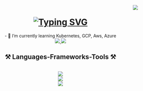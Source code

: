 <img align="right" src="https://visitor-badge.laobi.icu/badge?page_id=SaimouliBandari.SaimouliBandari" />

<h1 align="center">
<a href="https://git.io/typing-svg">
<img src="https://readme-typing-svg.demolab.com?font=SUSE&size=27&pause=1000&color=00C4F7&center=true&vCenter=true&width=600&height=150&lines=Hi+There+%F0%9F%91%8B;I'am+Mouli;A+FullStack+Developer;With+a+strong+command+of+React+Angular+Node.js+and+various+DevOps+tools.+Passionate+about+continuous+learning,+Mouli+embraces+a+hands-on,+trial-and-error+approach+to+mastering+new+technologies,+always+eager+to+expand+their+expertise+and+tackle+new+challenges" alt="Typing SVG" />
</a>
</h1>

<!-- <h3>
   Mouli is a skilled Full Stack Developer with a strong command of React, Angular, Node.js, and various DevOps tools. Passionate about continuous learning, Mouli embraces a hands-on, trial-and-error approach to mastering new technologies, always eager to expand their expertise and tackle new challenges.
</h3> -->
<div align="center">
- 🌱 I’m currently learning Kubernetes, GCP, Aws, Azure
</div>


<div align="center"> 
  <a href="mailto:saimouli.bandari@gmail.com">
    <img src="https://img.shields.io/badge/Gmail-333333?style=for-the-badge&logo=gmail&logoColor=red" />
  </a>
  <a href="https://www.linkedin.com/in/saimouli03" target="_blank">
    <img src="https://img.shields.io/badge/LinkedIn-0077B5?style=for-the-badge&logo=linkedin&logoColor=white" target="_blank" />
  </a>
  <!-- <a href="https://salesp07.github.io" target="_blank">
     <img src="https://img.shields.io/badge/Portfolio-FF5722?style=for-the-badge&logo=todoist&logoColor=white" target="_blank" /> sqlite, safari, google-chrome are other good icon options
  </a> -->
</div>

<h2 align="center">⚒️ Languages-Frameworks-Tools ⚒️</h2>
<br/>
<div align="center">
    <img src="https://skillicons.dev/icons?i=react,nextjs,angular,bootstrap,html,css,vscode,github,tailwind,git" /><br>
    <img src="https://skillicons.dev/icons?i=nodejs,nestjs,javascript,typescript,express,mongodb,mysql,redis,rabbitmq" /><br>
    <img src="https://skillicons.dev/icons?i=jest,docker,kubernetes" /><br>
<div>
